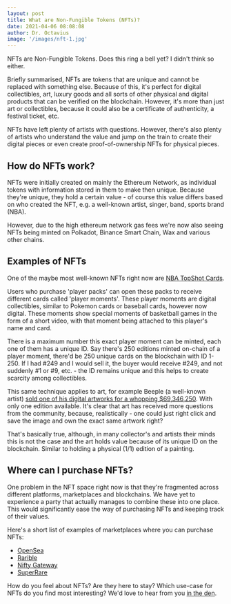 ```yaml
---
layout: post
title: What are Non-Fungible Tokens (NFTs)?
date: 2021-04-06 08:08:08 
author: Dr. Octavius
image: '/images/nft-1.jpg'
---
```


NFTs are Non-Fungible Tokens. Does this ring a bell yet? I didn't think so either.

Briefly summarised, NFTs are tokens that are unique and cannot be replaced with something else. Because of this, it's perfect for digital collectibles, art, luxury goods and all sorts of other physical and digital products that can be verified on the blockchain. However, it's more than just art or collectibles, because it could also be a certificate of authenticity, a festival ticket, etc.

NFTs have left plenty of artists with questions. However, there's also plenty of artists who understand the value and jump on the train to create their digital pieces or even create proof-of-ownership NFTs for physical pieces.

## How do NFTs work?

NFTs were initially created on mainly the Ethereum Network, as individual tokens with information stored in them to make then unique. Because they're unique, they hold a certain value - of course this value differs based on who created the NFT, e.g. a well-known artist, singer, band, sports brand (NBA).

However, due to the high ethereum network gas fees we're now also seeing NFTs being minted on Polkadot, Binance Smart Chain, Wax and various other chains.

## Examples of NFTs

One of the maybe most well-known NFTs right now are [NBA TopShot Cards](https://www.nbatopshot.com/).

Users who purchase 'player packs' can open these packs to receive different cards called 'player moments'. These player moments are digital collectibles, similar to Pokemon cards or baseball cards, however now digital. These moments show special moments of basketball games in the form of a short video, with that moment being attached to this player's name and card.

There is a maximum number this exact player moment can be minted, each one of them has a unique ID. Say there's 250 editions minted on-chain of a player moment, there'd be 250 unique cards on the blockchain with ID 1-250. If I had #249 and I would sell it, the buyer would receive #249, and not suddenly #1 or #9, etc. - the ID remains unique and this helps to create scarcity among collectibles.

This same technique applies to art, for example Beeple (a well-known artist) [sold one of his digital artworks for a whopping $69,346,250](https://onlineonly.christies.com/s/beeple-first-5000-days/beeple-b-1981-1/112924). With only one edition available. It's clear that art has received more questions from the community, because, realistically - one could just right click and save the image and own the exact same artwork right?

That's basically true, although, in many collector's and artists their minds this is not the case and the art holds value because of its unique ID on the blockchain. Similar to holding a physical (1/1) edition of a painting.

## Where can I purchase NFTs?

One problem in the NFT space right now is that they're fragmented across different platforms, marketplaces and blockchains. We have yet to experience a party that actually manages to combine these into one place. This would significantly ease the way of purchasing NFTs and keeping track of their values.

Here's a short list of examples of marketplaces where you can purchase NFTs:

-   [OpenSea](http://opensea.io/)
-   [Rarible](http://rarible.com/)
-   [Nifty Gateway](http://niftygateway.com/)
-   [SuperRare](http://superrare.co/)

How do you feel about NFTs? Are they here to stay? Which use-case for NFTs do you find most interesting? We'd love to hear from you [in the den](https://den.octo.fi).
